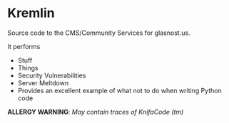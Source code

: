 Kremlin
==============

Source code to the CMS/Community Services for glasnost.us.

It performs
 * Stuff
 * Things
 * Security Vulnerabilities
 * Server Meltdown
 * Provides an excellent example of what not to do when writing Python code

**ALLERGY WARNING**: _May contain traces of KnifaCode (tm)_
